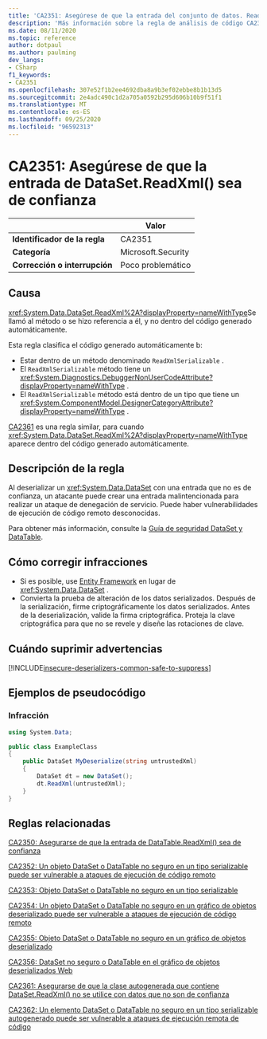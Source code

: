 ```yaml
---
title: 'CA2351: Asegúrese de que la entrada del conjunto de datos. ReadXml () sea de confianza (análisis de código)'
description: 'Más información sobre la regla de análisis de código CA2351: Asegúrese de que la entrada del conjunto de datos. ReadXml () sea de confianza'
ms.date: 08/11/2020
ms.topic: reference
author: dotpaul
ms.author: paulming
dev_langs:
- CSharp
f1_keywords:
- CA2351
ms.openlocfilehash: 307e52f1b2ee4692dba8a9b3ef02ebbe8b1b13d5
ms.sourcegitcommit: 2e4adc490c1d2a705a0592b295d606b10b9f51f1
ms.translationtype: MT
ms.contentlocale: es-ES
ms.lasthandoff: 09/25/2020
ms.locfileid: "96592313"
---
```

# <a name="ca2351-ensure-datasetreadxmls-input-is-trusted"></a>CA2351: Asegúrese de que la entrada de DataSet.ReadXml() sea de confianza

| | Valor |
|-|-|
| **Identificador de la regla** |CA2351|
| **Categoría** |Microsoft.Security|
| **Corrección o interrupción** |Poco problemático|

## <a name="cause"></a>Causa

<xref:System.Data.DataSet.ReadXml%2A?displayProperty=nameWithType>Se llamó al método o se hizo referencia a él, y no dentro del código generado automáticamente.

Esta regla clasifica el código generado automáticamente b:

- Estar dentro de un método denominado `ReadXmlSerializable` .
- El `ReadXmlSerializable` método tiene un <xref:System.Diagnostics.DebuggerNonUserCodeAttribute?displayProperty=nameWithType> .
- El `ReadXmlSerializable` método está dentro de un tipo que tiene un <xref:System.ComponentModel.DesignerCategoryAttribute?displayProperty=nameWithType> .

[CA2361](ca2361.md) es una regla similar, para cuando <xref:System.Data.DataSet.ReadXml%2A?displayProperty=nameWithType> aparece dentro del código generado automáticamente.

## <a name="rule-description"></a>Descripción de la regla

Al deserializar un <xref:System.Data.DataSet> con una entrada que no es de confianza, un atacante puede crear una entrada malintencionada para realizar un ataque de denegación de servicio. Puede haber vulnerabilidades de ejecución de código remoto desconocidas.

Para obtener más información, consulte la [Guía de seguridad DataSet y DataTable](https://go.microsoft.com/fwlink/?linkid=2132227).

## <a name="how-to-fix-violations"></a>Cómo corregir infracciones

- Si es posible, use [Entity Framework](/ef/) en lugar de <xref:System.Data.DataSet> .
- Convierta la prueba de alteración de los datos serializados. Después de la serialización, firme criptográficamente los datos serializados. Antes de la deserialización, valide la firma criptográfica. Proteja la clave criptográfica para que no se revele y diseñe las rotaciones de clave.

## <a name="when-to-suppress-warnings"></a>Cuándo suprimir advertencias

[!INCLUDE[insecure-deserializers-common-safe-to-suppress](~/includes/code-analysis/insecure-deserializers-common-safe-to-suppress.md)]

## <a name="pseudo-code-examples"></a>Ejemplos de pseudocódigo

### <a name="violation"></a>Infracción

```csharp
using System.Data;

public class ExampleClass
{
    public DataSet MyDeserialize(string untrustedXml)
    {
        DataSet dt = new DataSet();
        dt.ReadXml(untrustedXml);
    }
}
```

## <a name="related-rules"></a>Reglas relacionadas

[CA2350: Asegurarse de que la entrada de DataTable.ReadXml() sea de confianza](ca2350.md)

[CA2352: Un objeto DataSet o DataTable no seguro en un tipo serializable puede ser vulnerable a ataques de ejecución de código remoto](ca2352.md)

[CA2353: Objeto DataSet o DataTable no seguro en un tipo serializable](ca2353.md)

[CA2354: Un objeto DataSet o DataTable no seguro en un gráfico de objetos deserializado puede ser vulnerable a ataques de ejecución de código remoto](ca2354.md)

[CA2355: Objeto DataSet o DataTable no seguro en un gráfico de objetos deserializado](ca2355.md)

[CA2356: DataSet no seguro o DataTable en el gráfico de objetos deserializados Web](ca2356.md)

[CA2361: Asegurarse de que la clase autogenerada que contiene DataSet.ReadXml() no se utilice con datos que no son de confianza](ca2361.md)

[CA2362: Un elemento DataSet o DataTable no seguro en un tipo serializable autogenerado puede ser vulnerable a ataques de ejecución remota de código](ca2362.md)
